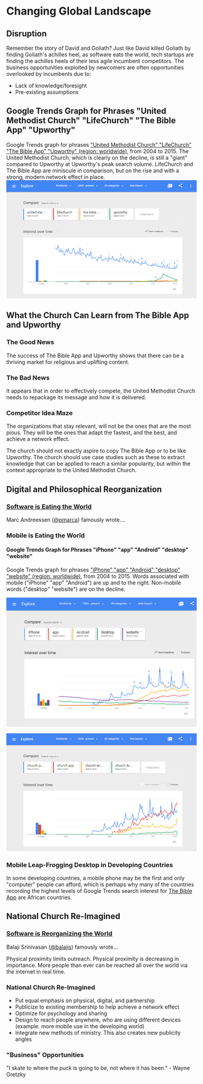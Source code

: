 # Changing Global Landscape

## Disruption
Remember the story of David and Goliath? Just like David killed Goliath by finding Goliath's achilles heel, as software eats the world, tech startups are finding the achilles heels of their less agile incumbent competitors. The business opportunities exploited by newcomers are often opportunities overlooked by incumbents due to: 

* Lack of knowledge/foresight
* Pre-existing assumptions

## Google Trends Graph for Phrases "United Methodist Church" "LifeChurch" "The Bible App" "Upworthy"

Google Trends graph for phrases ["United Methodist Church" "LifeChurch" "The Bible App" "Upworthy" (region: worldwide)](http://www.google.com/trends/explore#q=United%20Methodist%20Church%2C%20LifeChurch%2C%20The%20Bible%20App%2C%20Upworthy&cmpt=q&tz=), from 2004 to 2015. The United Methodist Church, which is clearly on the decline, is still a "giant" compared to Upworthy at Upworthy's peak search volume. LifeChurch and The Bible App are miniscule in comparison, but on the rise and with a strong, modern network effect in place. 
![](google-maps-and-trends/google-trends-united-methodist-church-lifechurch-the-bible-app-upworthy.png)
## What the Church Can Learn from The Bible App and Upworthy 

### The Good News

The success of The Bible App and Upworthy shows that there can be a thriving market for religious and uplifting content. 

### The Bad News

It appears that in order to effectively compete, the United Methodist Church needs to repackage its message and how it is delivered.

### Competitor Idea Maze

The organizations that stay relevant, will not be the ones that are the most pious. They will be the ones that adapt the fastest, and the best, and achieve a network effect. 

The church should not exactly aspire to copy The Bible App or to be like Upworthy. The church should use case studies such as these to extract knowledge that can be applied to reach a similar popularity, but within the context appropriate to the United Methodist Church. 



## Digital and Philosophical Reorganization

### [Software is Eating the World](http://online.wsj.com/article/SB10001424053111903480904576512250915629460.html)

Marc Andreessen ([@pmarca](https://twitter.com/pmarca)) famously wrote.... 

### Mobile is Eating the World

#### Google Trends Graph for Phrases "iPhone" "app" "Android" "desktop" "website"

Google Trends graph for phrases ["iPhone" "app" "Android" "desktop" "website" (region: worldwide)](http://www.google.com/trends/explore#q=iPhone%2C%20app%2C%20Android%2C%20desktop%2C%20website&cmpt=q&tz=), from 2004 to 2015. Words associated with mobile ("iPhone" "app" "Android") are up and to the right. Non-mobile words ("desktop" "website") are on the decline.

![](google-maps-and-trends/google-trends-iphone-app-android-desktop-website.png)

![](google-maps-and-trends/google-trends-church-iphone-church-app-church-android-church-livestream.png)

### Mobile Leap-Frogging Desktop in Developing Countries 

 In some developing countries, a mobile phone may be the first and only "computer" people can afford, which is perhaps why many of the countries recording the highest levels of Google Trends search interest for [The Bible App](the_bible_app_case_study.md) are African countries. 
 
## National Church Re-Imagined

### [Software is Reorganizing the World](http://www.wired.com/2013/11/software-is-reorganizing-the-world-and-cloud-formations-could-lead-to-physical-nations)

Balaji Srinivasan ([@balajis](https://twitter.com/balajis)) famously wrote... 

Physical proximity limits outreach. Physical proximity is decreasing in importance. More people than ever can be reached all over the world via the internet in real time.  

### National Church Re-Imagined
* Put equal emphasis on physical, digital, and partnership
* Publicize to existing membership to help achieve a network effect
* Optimize for psychology and sharing
* Design to reach people anywhere, who are using different devices (example. more mobile use in the developing world)
* Integrate new methods of ministry. This also creates new publicity angles

### "Business" Opportunities

"I skate to where the puck is going to be, not where it has been." - Wayne Gretzky
